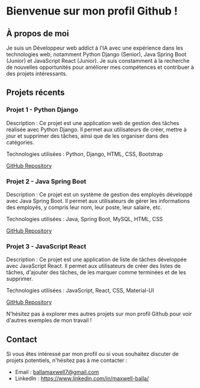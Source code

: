 # Bienvenue sur mon profil Github !

## À propos de moi
Je suis un Développeur web addict à l'IA avec une expérience dans les technologies web, notamment Python Django (Senior), Java Spring Boot (Junior) et JavaScript React (Junior). Je suis constamment à la recherche de nouvelles opportunités pour améliorer mes compétences et contribuer à des projets intéressants.

## Projets récents

### Projet 1 - Python Django
Description : Ce projet est une application web de gestion des tâches réalisée avec Python Django. Il permet aux utilisateurs de créer, mettre à jour et supprimer des tâches, ainsi que de les organiser dans des catégories.

Technologies utilisées : Python, Django, HTML, CSS, Bootstrap

[GitHub Repository](lien_vers_votre_projet_1)

### Projet 2 - Java Spring Boot
Description : Ce projet est un système de gestion des employés développé avec Java Spring Boot. Il permet aux utilisateurs de gérer les informations des employés, y compris leur nom, leur poste, leur salaire, etc.

Technologies utilisées : Java, Spring Boot, MySQL, HTML, CSS

[GitHub Repository](lien_vers_votre_projet_2)

### Projet 3 - JavaScript React
Description : Ce projet est une application de liste de tâches développée avec JavaScript React. Il permet aux utilisateurs de créer des listes de tâches, d'ajouter des tâches, de les marquer comme terminées et de les supprimer.

Technologies utilisées : JavaScript, React, CSS, Material-UI

[GitHub Repository](lien_vers_votre_projet_3)

N'hésitez pas à explorer mes autres projets sur mon profil Github pour voir d'autres exemples de mon travail !

## Contact
Si vous êtes intéressé par mon profil ou si vous souhaitez discuter de projets potentiels, n'hésitez pas à me contacter :

- Email : ballamaxwell7@gmail.com
- LinkedIn : https://www.linkedin.com/in/maxwell-balla/
